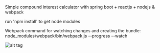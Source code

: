 Simple compound interest calculator with spring boot + reactjs + nodejs & webpack

run 'npm install' to get node modules
 
Webpack command for watching changes and creating the bundle:
node_modules/webpack/bin/webpack.js --progress --watch

![alt tag](https://github.com/paulyv/spring-reactjs-template/screen_shot.png)